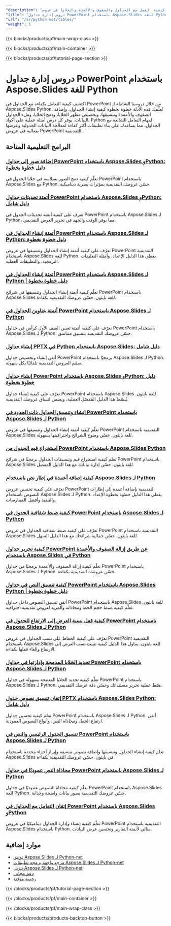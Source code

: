 ```yaml
---
"description": "تعلم كيفية العمل مع الجداول والصفوف والأعمدة والخلايا في عروض PowerPoint باستخدام دروس Aspose.Slides التعليمية الخاصة بلغة Python."
"title": "دروس إدارة جداول PowerPoint باستخدام Aspose.Slides للغة Python"
"url": "/ar/python-net/tables/"
"weight": 5
---
```


{{< blocks/products/pf/main-wrap-class >}}

{{< blocks/products/pf/main-container >}}

{{< blocks/products/pf/tutorial-page-section >}}
# دروس إدارة جداول PowerPoint باستخدام Aspose.Slides للغة Python

اكتشف كيفية التعامل بكفاءة مع الجداول في PowerPoint من خلال دروسنا الشاملة لـ Aspose.Slides Python. تُعلّمك هذه الأدلة خطوة بخطوة كيفية إنشاء الجداول، وإضافة الصفوف والأعمدة وتنسيقها، وتخصيص مظهر الخلايا، ودمج الخلايا، وملء الجداول بالبيانات. يوفر كل درس أمثلة عملية على أكواد Python لمهام التعامل الشائعة مع الجداول، مما يساعدك على بناء تطبيقات أكثر كفاءة لمعالجة البيانات الجدولية وعرضها بفعالية في عروض PowerPoint التقديمية.

## البرامج التعليمية المتاحة

### [إضافة صور إلى جداول PowerPoint باستخدام Aspose.Slides وPython: دليل خطوة بخطوة](./add-images-tables-aspose-slides-python/)
تعلّم كيفية دمج الصور بسلاسة في خلايا الجدول في PowerPoint باستخدام Aspose.Slides مع Python. حسّن عروضك التقديمية بمؤثرات بصرية ديناميكية.

### [أتمتة تحديثات جداول PowerPoint باستخدام Aspose.Slides وPython: دليل شامل](./mastering-table-manipulation-powerpoint-aspose-slides-python/)
تعرف على كيفية أتمتة تحديثات الجدول في PowerPoint باستخدام Aspose.Slides لـ Python، مما يوفر الوقت والجهد في تحرير العرض التقديمي.

### [أتمتة إنشاء الجداول في PowerPoint باستخدام Aspose.Slides لـ Python: دليل خطوة بخطوة](./automate-table-creation-powerpoint-aspose-slides-python/)
تعرّف على كيفية أتمتة إنشاء الجداول وتنسيقها في عروض PowerPoint التقديمية باستخدام Aspose.Slides للغة Python. يغطي هذا الدليل الإعداد، وأمثلة التعليمات البرمجية، والتطبيقات العملية.

### [أتمتة إنشاء الجداول في PowerPoint باستخدام Aspose.Slides لـ Python | دليل خطوة بخطوة](./aspose-slides-python-table-automation/)
تعلّم كيفية أتمتة إنشاء الجداول وتنسيقها في شرائح PowerPoint باستخدام Aspose.Slides للغة بايثون. حسّن عروضك التقديمية بكفاءة.

### [أتمتة عناوين الجداول في PowerPoint باستخدام Aspose.Slides لـ Python](./automate-table-headers-aspose-slides-python/)
تعرّف على كيفية أتمتة تعيين الصف الأول كرأس في جداول PowerPoint باستخدام Aspose.Slides لـ Python. حسّن عروضك التقديمية بتنسيق متناسق.

### [إنشاء جداول PPTX في Python باستخدام Aspose.Slides: دليل شامل](./aspose-slides-python-create-pptx-tables/)
أتقن إنشاء وتخصيص جداول PowerPoint برمجيًا باستخدام Aspose.Slides لـ Python. صمّم العروض التقديمية تلقائيًا بكل سهولة.

### [إنشاء جداول PowerPoint باستخدام Aspose.Slides وPython: دليل خطوة بخطوة](./create-powerpoint-tables-aspose-slides-python/)
تعرّف على كيفية إنشاء جداول PowerPoint باستخدام Aspose.Slides للغة بايثون. يُبسّط هذا الدليل المُفصّل العملية، ويضمن اتساق عروضك التقديمية.

### [إنشاء وتنسيق الجداول ذات الحدود في PowerPoint باستخدام Aspose.Slides لـ Python](./create-bordered-tables-powerpoint-aspose-slides-python/)
تعلّم كيفية أتمتة إنشاء الجداول وتنسيقها في عروض PowerPoint التقديمية باستخدام Aspose.Slides للغة بايثون. حسّن وضوح الشرائح واحترافيتها بسهولة.

### [استخراج قيم الجدول من PowerPoint باستخدام Aspose.Slides Python](./aspose-slides-python-table-extraction-powerpoint/)
تعلم كيفية استخراج قيم وتنسيقات الجداول برمجيًا في شرائح PowerPoint باستخدام Aspose.Slides للغة بايثون. حسّن إدارة بياناتك مع هذا الدليل المفصل.

### [كيفية إضافة أعمدة في إطار نص باستخدام Aspose.Slides لـ Python](./aspose-slides-python-add-columns-text-frame/)
تعرّف على كيفية تحسين عروض PowerPoint التقديمية بإضافة أعمدة إلى إطارات النصوص باستخدام Aspose.Slides لـ Python. يغطي هذا الدليل خطوة بخطوة الإعداد والتنفيذ وأفضل الممارسات.

### [كيفية ضبط شفافية الجدول في PowerPoint باستخدام Aspose.Slides لـ Python](./aspose-slides-python-table-transparency/)
تعرّف على كيفية ضبط شفافية الجداول في عروض PowerPoint التقديمية باستخدام Aspose.Slides للغة بايثون. حسّن جمالية شرائحك مع هذا الدليل السهل.

### [كيفية تحرير جداول PowerPoint عن طريق إزالة الصفوف والأعمدة باستخدام Aspose.Slides في Python](./edit-powerpoint-tables-aspose-slides-python/)
تعلّم كيفية إزالة الصفوف والأعمدة برمجيًا من جداول PowerPoint باستخدام Aspose.Slides لـ Python. حسّن عروضك التقديمية بكفاءة.

### [كيفية تنسيق النص في جداول PowerPoint باستخدام Aspose.Slides Python | دليل خطوة بخطوة](./format-text-powerpoint-tables-aspose-slides-python/)
أتقن تنسيق النصوص داخل جداول PowerPoint باستخدام Aspose.Slides للغة بايثون. تعلّم كيفية ضبط حجم الخط ومحاذاته والمزيد لعروض تقديمية احترافية.

### [كيفية قفل نسبة العرض إلى الارتفاع للجدول في PowerPoint باستخدام Aspose.Slides لـ Python](./lock-table-aspect-ratio-powerpoint-aspose-slides/)
تعرّف على كيفية الحفاظ على نسب الجداول في عروض PowerPoint التقديمية باستخدام Aspose.Slides للغة بايثون. يتناول هذا الدليل كيفية تثبيت نسب العرض إلى الارتفاع وإلغاء قفلها بكفاءة.

### [تحديد الخلايا المدمجة وإدارتها في جداول PowerPoint باستخدام Aspose.Slides لـ Python](./identify-merged-cells-powerpoint-aspose-slides-python/)
تعلّم كيفية تحديد الخلايا المدمجة بسهولة في جداول PowerPoint باستخدام Aspose.Slides لـ Python. بسّط عملية تحرير مستنداتك وحسّن دقة عرضك التقديمي.

### [إتقان تنسيق نصوص جدول PPTX باستخدام Aspose.Slides Python: دليل شامل](./aspose-slides-python-enhance-pptx-tables/)
تعلم كيفية تحسين جداول PowerPoint باستخدام Aspose.Slides لـ Python. أتقن ارتفاع الخط، ومحاذاة النص، وأنواع النصوص العمودية.

### [تنسيق الجدول الرئيسي والنص في PowerPoint باستخدام Aspose.Slides لـ Python](./master-table-text-formatting-aspose-slides-python/)
تعلم كيفية إنشاء الجداول وتنسيقها وإضافة نصوص منسقة وإبراز أجزاء محددة باستخدام Aspose.Slides في بايثون. حسّن عروضك التقديمية بكفاءة.

### [محاذاة النص عموديًا في جداول PowerPoint باستخدام Aspose.Slides لـ Python](./master-text-alignment-powerpoint-tables-aspose-python/)
تعلّم كيفية محاذاة النصوص عموديًا في جداول PowerPoint باستخدام Aspose.Slides للغة Python. حسّن عروضك التقديمية بصور بيانات واضحة وجذابة.

### [إتقان التعامل مع الجداول في PowerPoint باستخدام Aspose.Slides وPython](./master-table-manipulation-aspose-slides-python/)
تعلّم كيفية إنشاء وإدارة الجداول ديناميكيًا في عروض PowerPoint التقديمية باستخدام Aspose.Slides باستخدام Python. مثالي لأتمتة التقارير وتحسين عرض البيانات.

## موارد إضافية

- [توثيق Aspose.Slides لـ Python-net](https://docs.aspose.com/slides/python-net/)
- [مرجع واجهة برمجة تطبيقات Aspose.Slides لـ Python-net](https://reference.aspose.com/slides/python-net/)
- [تنزيل Aspose.Slides لـ Python-net](https://releases.aspose.com/slides/python-net/)
- [دعم مجاني](https://forum.aspose.com/)
- [رخصة مؤقتة](https://purchase.aspose.com/temporary-license/)

{{< /blocks/products/pf/tutorial-page-section >}}

{{< /blocks/products/pf/main-container >}}

{{< /blocks/products/pf/main-wrap-class >}}

{{< blocks/products/products-backtop-button >}}